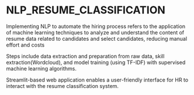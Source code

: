 # NLP_RESUME_CLASSIFICATION
Implementing NLP to automate the hiring process refers to the application of machine learning techniques to analyze and understand the content of resume data related to candidates and select candidates, reducing manual effort and costs

Steps include data extraction and preparation from raw data, skill extraction(Wordcloud), and model training (using TF-IDF) with supervised machine learning algorithms.

Streamlit-based web application enables a user-friendly interface for HR to interact with the resume classification system.
